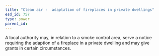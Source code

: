 ```yaml
---
title: "Clean air -  adaptation of fireplaces in private dwellings"
esd_id: 757
type: power
parent_id:  
---
```


A local authority may, in relation to a smoke control area, serve a notice requiring the adaption of a fireplace in a private dwelling and may give grants in certain circumstances.

